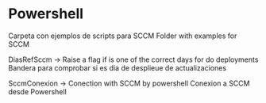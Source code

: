 # Powershell

Carpeta con ejemplos de scripts para SCCM
Folder with examples for SCCM
 
DiasRefSccm ->    Raise a flag if is one of the correct days for do deployments
                  Bandera para comprobar si es dia de desplieue de actualizaciones
                  
SccmConexion -> Conection with SCCM by powershell
                Conexion a SCCM desde Powershell